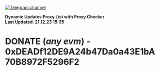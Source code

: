 [![Telegram channel](https://img.shields.io/endpoint?url=https://runkit.io/damiankrawczyk/telegram-badge/branches/master?url=https://t.me/n4z4v0d)](https://t.me/n4z4v0d) 

**Dynamic Updates Proxy List with Proxy Checker**  
**Last Updated: 21.12.23 15:35**

# DONATE (_any evm_) - 0xDEADf12DE9A24b47Da0a43E1bA70B8972F5296F2
